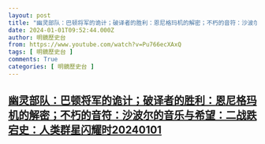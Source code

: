 ```yaml
---
layout: post
title: "幽灵部队：巴顿将军的诡计；破译者的胜利：恩尼格玛机的解密；不朽的音符：沙波尔的音乐与希望：二战跌宕史：人类群星闪耀时20240101"
date: 2024-01-01T09:52:44.000Z
author: 明鏡歷史台
from: https://www.youtube.com/watch?v=Pu766ecXAxQ
tags: [ 明鏡歷史台 ]
comments: True
categories: [ 明鏡歷史台 ]
---
```

<!--1704102764000-->
[幽灵部队：巴顿将军的诡计；破译者的胜利：恩尼格玛机的解密；不朽的音符：沙波尔的音乐与希望：二战跌宕史：人类群星闪耀时20240101](https://www.youtube.com/watch?v=Pu766ecXAxQ)
------

<div>

</div>
